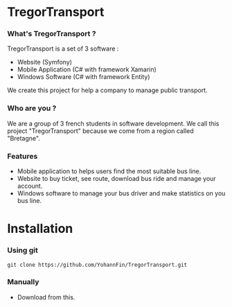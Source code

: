 # TregorTransport

### What's TregorTransport ?
TregorTransport is a set of 3 software :
- Website (Symfony)
- Mobile Application (C# with framework Xamarin)
- Windows Software (C# with framework Entity)
 <p>We create this project for help a company to manage public transport.</p>
 
 ### Who are you ?
 <p>We are a group of 3 french students in software development. We call this project "TregorTransport" because we come from a region called "Bretagne".</p>

### Features
 * Mobile application to helps users find the most suitable bus line.
 * Website to buy ticket, see route, download bus ride and manage your account.
 * Windows software to manage your bus driver and make statistics on you bus line.
 
 
# Installation

### Using git
  ```
  git clone https://github.com/YohannFin/TregorTransport.git
  ```
### Manually
 * Download from this.
